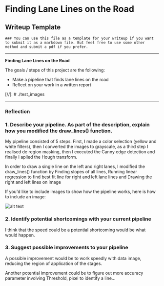 # **Finding Lane Lines on the Road** 

## Writeup Template

    ### You can use this file as a template for your writeup if you want to submit it as a markdown file. But feel free to use some other method and submit a pdf if you prefer.

---

**Finding Lane Lines on the Road**

The goals / steps of this project are the following:
* Make a pipeline that finds lane lines on the road
* Reflect on your work in a written report


[//]: # ./test_images

[image1]: ./test_images/processed-whiteCarLaneSwitch.jpg

---

### Reflection

### 1. Describe your pipeline. As part of the description, explain how you modified the draw_lines() function.

My pipeline consisted of 5 steps. 
First, I made a color selection (yellow and white filters), then I converted the images to grayscale, as a third step I realised de region masking, then I executed the Canny edge detection and finally I aplied the Hough transform. 

In order to draw a single line on the left and right lanes, I modified the draw_lines() function by Finding slopes of all lines, Running linear regression to find best fit line for right and left lane lines and Drawing the right and left lines on image

If you'd like to include images to show how the pipeline works, here is how to include an image: 

![alt text][image1]


### 2. Identify potential shortcomings with your current pipeline

I think that the speed could be a potential shortcoming would be what would happen. 


### 3. Suggest possible improvements to your pipeline

A possible improvement would be to work speedly with data image, reducing the region of application of the stages. 

Another potential improvement could be to figure out more accuracy parameter involving Threshold, pixel to identify a line...
